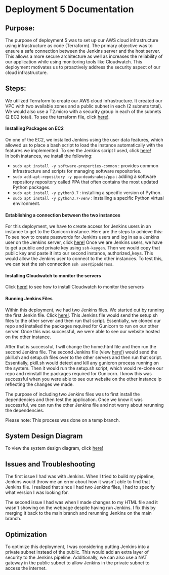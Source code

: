 # Deployment 5 Documentation

## Purpose:
The purpose of deployment 5 was to set up our AWS cloud infrastructure using infrastructure as code (Terraform). The primary objective was to ensure a safe connection between the Jenkins server and the host server. This allows a more secure architecture as well as increases the reliability of our application while using monitoring tools like Cloudwatch. This deployment motivates us to proactively address the security aspect of our cloud infrastructure.

## Steps:
We utilized Terraform to create our AWS cloud infrastructure. It created our VPC with two available zones and a public subnet in each (2 subnets total). We would also use a T2.micro with a security group in each of the subnets (2 EC2 total). To see the terraform file, click [here!](https://github.com/auzhangLABS/c4_deployment-5/blob/main/main.tf). 

#### Installing Packages on EC2
On one of the EC2, we installed Jenkins using the user data features, which allowed us to place a bash script to load the instance automatically with the features we implemented. To see the Jenkins script I used, click [here!](https://github.com/auzhangLABS/c4_deployment-5/blob/main/jenkins.sh)
<br>
In both instances, we install the following: <br>
- `sudo apt install -y software-properties-common` : provides common infrastructure and scripts for managing software repositories.
- `sudo add-apt-repository -y ppa:deadsnakes/ppa` : adding a software repository repository called PPA that often contains the most updated Python packages. <br>
- `sudo apt install -y python3.7` : installing a specific version of Python. <br>
- `sudo apt install -y python3.7-venv` : installing a specific Python virtual environment. <br>

#### Establishing a connection between the two instances
For this deployment, we have to create access for Jenkins users in an instance to get to the Gunicorn instance. Here are the steps to achieve this:
To see how to create passwords for Jenkins users and log in as a Jenkins user on the Jenkins server, click [here!](https://github.com/auzhangLABS/c4_deployment3)
Once we are Jenkins users, we have to get a public and private key using `ssh-keygen`. Then we would copy that public key and paste it into our second instance, authorized_keys. This would allow the Jenkins user to connect to the other instances. To test this, we can test the ssh connection `ssh user@ipaddress`.

#### Installing Cloudwatch to monitor the servers
Click [here!](https://github.com/auzhangLABS/Deployment4/tree/main#installing-the-monitoring-tool-onto-ec2) to see how to install Cloudwatch to monitor the servers

#### Running Jenkins Files
Within this deployment, we had two Jenkins files. We started out by running the first Jenkin file. Click [here!](https://github.com/auzhangLABS/c4_deployment-5/blob/main/Jenkinsfilev1). This Jenkins file would send the setup.sh files to the other server and then run that script. Essentially, we cloned our repo and installed the packages required for Gunicorn to run on our other server. Once this was successful, we were able to see our website hosted on the other instance.

After that is successful, I will change the home.html file and then run the second Jenkins file. The second Jenkins file (view [here!](https://github.com/auzhangLABS/c4_deployment-5/blob/main/Jenkinsfilev2)) would send the pkill.sh and setup.sh files over to the other servers and then run that script. Essentially, pkill.sh would detect and kill any gunicron process running on the system. Then it would run the setup.sh script, which would re-clone our repo and reinstall the packages required for Gunicorn. I know this was successful when you were able to see our website on the other instance ip reflecting the changes we made. 

The purpose of including two Jenkins files was to first install the dependencies and then test the application. Once we know it was successful, we can run the other Jenkins file and not worry about rerunning the dependencies.

Please note: This process was done on a temp branch.

## System Design Diagram
To view the system design diagram, click [here!](https://github.com/auzhangLABS/c4_deployment-5/blob/main/d5.drawio.png)

## Issues and Troubleshooting
The first issue I had was with Jenkins. When I tried to build my pipeline, Jenkins would throw me an error about how it wasn't able to find that Jenkins file. I realized that since I had two Jenkins files, I had to specify what version I was looking for.

The second issue I had was when I made changes to my HTML file and it wasn't showing on the webpage despite having run Jenkins. I fix this by merging it back to the main branch and rerunning Jenkins on the main branch.

## Optimization
To optimize this deployment, I was considering putting Jenkins into a private subnet instead of the public. This would add an extra layer of security to the Jenkins pipeline. Additionally, we can also use a NAT gateway in the public subnet to allow Jenkins in the private subnet to access the internet.















